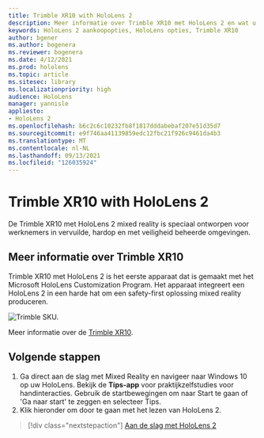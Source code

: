 ```yaml
---
title: Trimble XR10 with HoloLens 2
description: Meer informatie over Trimble XR10 met HoloLens 2 en wat u moet doen nadat u een eigen versie hebt.
keywords: HoloLens 2 aankoopopties, HoloLens opties, Trimble XR10
author: bgener
ms.author: bogenera
ms.reviewer: bogenera
ms.date: 4/12/2021
ms.prod: hololens
ms.topic: article
ms.sitesec: library
ms.localizationpriority: high
audience: HoloLens
manager: yannisle
appliesto:
- HoloLens 2
ms.openlocfilehash: b6c2c6c10232fb8f1817dddabebaf207e51d35d7
ms.sourcegitcommit: e9f746aa41139859edc12fbc21f926c9461da4b3
ms.translationtype: MT
ms.contentlocale: nl-NL
ms.lasthandoff: 09/13/2021
ms.locfileid: "126035924"
---
```

# <a name="trimble-xr10-with-hololens-2"></a>Trimble XR10 with HoloLens 2

De Trimble XR10 met HoloLens 2 mixed reality is speciaal ontworpen voor werknemers in vervuilde, hardop en met veiligheid beheerde omgevingen.

## <a name="learn-about-trimble-xr10"></a>Meer informatie over Trimble XR10

Trimble XR10 met HoloLens 2 is het eerste apparaat dat is gemaakt met het Microsoft HoloLens Customization Program. Het apparaat integreert een HoloLens 2 in een harde hat om een safety-first oplossing mixed reality produceren.

![Trimble SKU.](./images/trimble-ed.png)

Meer informatie over de [Trimble XR10](https://fieldtech.trimble.com/en/product/trimble-xr10-with-hololens-2).

## <a name="next-steps"></a>Volgende stappen

1. Ga direct aan de slag met Mixed Reality en navigeer naar Windows 10 op uw HoloLens. Bekijk de **Tips-app** voor praktijkzelfstudies voor handinteracties. Gebruik de startbewegingen om naar Start te gaan of 'Ga naar start' te zeggen en selecteer Tips.
1. Klik hieronder om door te gaan met het lezen van HoloLens 2.

> [!div class="nextstepaction"]
> [Aan de slag met HoloLens 2](hololens2-basic-usage.md)